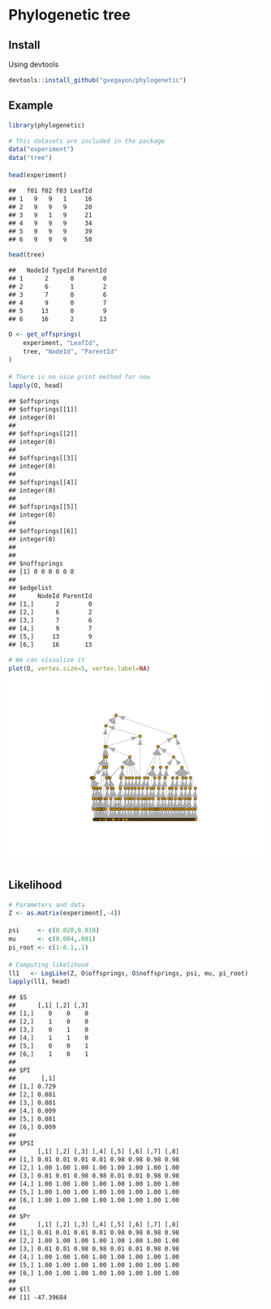 Phylogenetic tree
================

Install
-------

Using devtools

``` r
devtools::install_github("gvegayon/phylogenetic")
```

Example
-------

``` r
library(phylogenetic)
```

``` r
# This datasets are included in the package
data("experiment")
data("tree")

head(experiment)
```

    ##   f01 f02 f03 LeafId
    ## 1   9   9   1     16
    ## 2   9   9   9     20
    ## 3   9   1   9     21
    ## 4   9   9   9     34
    ## 5   9   9   9     39
    ## 6   9   9   9     50

``` r
head(tree)
```

    ##   NodeId TypeId ParentId
    ## 1      2      0        0
    ## 2      6      1        2
    ## 3      7      0        6
    ## 4      9      0        7
    ## 5     13      0        9
    ## 6     16      2       13

``` r
O <- get_offsprings(
    experiment, "LeafId", 
    tree, "NodeId", "ParentId"
)

# There is no nice print method for now
lapply(O, head)
```

    ## $offsprings
    ## $offsprings[[1]]
    ## integer(0)
    ## 
    ## $offsprings[[2]]
    ## integer(0)
    ## 
    ## $offsprings[[3]]
    ## integer(0)
    ## 
    ## $offsprings[[4]]
    ## integer(0)
    ## 
    ## $offsprings[[5]]
    ## integer(0)
    ## 
    ## $offsprings[[6]]
    ## integer(0)
    ## 
    ## 
    ## $noffsprings
    ## [1] 0 0 0 0 0 0
    ## 
    ## $edgelist
    ##      NodeId ParentId
    ## [1,]      2        0
    ## [2,]      6        2
    ## [3,]      7        6
    ## [4,]      9        7
    ## [5,]     13        9
    ## [6,]     16       13

``` r
# We can visualize it
plot(O, vertex.size=5, vertex.label=NA)
```

![](readme_files/figure-markdown_github/Get%20offsprings-1.png)

Likelihood
----------

``` r
# Parameters and data
Z <- as.matrix(experiment[,-4])

psi     <- c(0.020,0.010)
mu      <- c(0.004,.001)
pi_root <- c(1-0.1,.1)

# Computing likelihood
ll1   <- LogLike(Z, O$offsprings, O$noffsprings, psi, mu, pi_root)
lapply(ll1, head)
```

    ## $S
    ##      [,1] [,2] [,3]
    ## [1,]    0    0    0
    ## [2,]    1    0    0
    ## [3,]    0    1    0
    ## [4,]    1    1    0
    ## [5,]    0    0    1
    ## [6,]    1    0    1
    ## 
    ## $PI
    ##       [,1]
    ## [1,] 0.729
    ## [2,] 0.081
    ## [3,] 0.081
    ## [4,] 0.009
    ## [5,] 0.081
    ## [6,] 0.009
    ## 
    ## $PSI
    ##      [,1] [,2] [,3] [,4] [,5] [,6] [,7] [,8]
    ## [1,] 0.01 0.01 0.01 0.01 0.98 0.98 0.98 0.98
    ## [2,] 1.00 1.00 1.00 1.00 1.00 1.00 1.00 1.00
    ## [3,] 0.01 0.01 0.98 0.98 0.01 0.01 0.98 0.98
    ## [4,] 1.00 1.00 1.00 1.00 1.00 1.00 1.00 1.00
    ## [5,] 1.00 1.00 1.00 1.00 1.00 1.00 1.00 1.00
    ## [6,] 1.00 1.00 1.00 1.00 1.00 1.00 1.00 1.00
    ## 
    ## $Pr
    ##      [,1] [,2] [,3] [,4] [,5] [,6] [,7] [,8]
    ## [1,] 0.01 0.01 0.01 0.01 0.98 0.98 0.98 0.98
    ## [2,] 1.00 1.00 1.00 1.00 1.00 1.00 1.00 1.00
    ## [3,] 0.01 0.01 0.98 0.98 0.01 0.01 0.98 0.98
    ## [4,] 1.00 1.00 1.00 1.00 1.00 1.00 1.00 1.00
    ## [5,] 1.00 1.00 1.00 1.00 1.00 1.00 1.00 1.00
    ## [6,] 1.00 1.00 1.00 1.00 1.00 1.00 1.00 1.00
    ## 
    ## $ll
    ## [1] -47.39684
